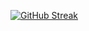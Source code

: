 [![GitHub Streak](https://streak-stats.demolab.com?user=tookhats&theme=transparent)](https://git.io/streak-stats)

